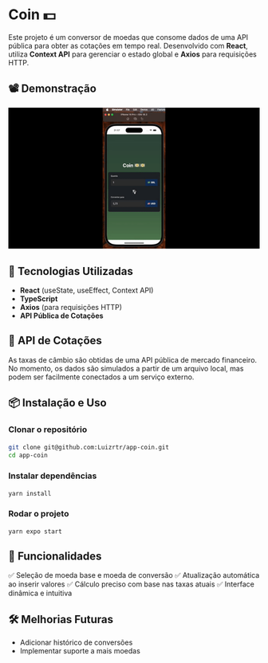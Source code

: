 # Coin 💵

Este projeto é um conversor de moedas que consome dados de uma API pública para obter as cotações em tempo real. Desenvolvido com **React**, utiliza **Context API** para gerenciar o estado global e **Axios** para requisições HTTP.

## 📽️ Demonstração
![Demonstração do APP](src/assets/demo.gif)

## 🚀 Tecnologias Utilizadas
- **React** (useState, useEffect, Context API)
- **TypeScript**
- **Axios** (para requisições HTTP)
- **API Pública de Cotações**

## 📡 API de Cotações
As taxas de câmbio são obtidas de uma API pública de mercado financeiro. No momento, os dados são simulados a partir de um arquivo local, mas podem ser facilmente conectados a um serviço externo.

## 📦 Instalação e Uso
### Clonar o repositório
```bash
git clone git@github.com:Luizrtr/app-coin.git
cd app-coin
```

### Instalar dependências
```bash
yarn install
```

### Rodar o projeto
```bash
yarn expo start
```

## 📌 Funcionalidades
✅ Seleção de moeda base e moeda de conversão
✅ Atualização automática ao inserir valores
✅ Cálculo preciso com base nas taxas atuais
✅ Interface dinâmica e intuitiva

## 🛠 Melhorias Futuras
- Adicionar histórico de conversões
- Implementar suporte a mais moedas
